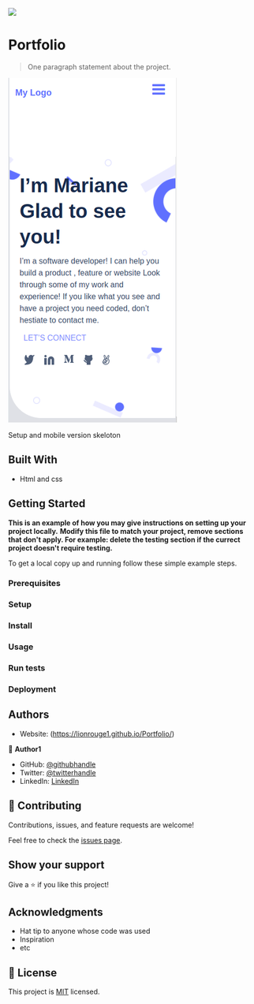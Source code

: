 ![](https://github.com/LionRouge1/Portfolio.git)

# Portfolio

> One paragraph statement about the project.

![screenshot](images/Screenshot_ps_pr.png)

Setup and mobile version skeloton

## Built With

- Html and css

## Getting Started

**This is an example of how you may give instructions on setting up your project locally.**
**Modify this file to match your project, remove sections that don't apply. For example: delete the testing section if the currect project doesn't require testing.**


To get a local copy up and running follow these simple example steps.

### Prerequisites

### Setup

### Install

### Usage

### Run tests

### Deployment



## Authors
- Website: (https://lionrouge1.github.io/Portfolio/)

👤 **Author1**

- GitHub: [@githubhandle](https://github.com/LionRouge1)
- Twitter: [@twitterhandle](https://twitter.com/@Matchoudi1)
- LinkedIn: [LinkedIn](https://linkedin.com/in/linkedinhandle)


## 🤝 Contributing

Contributions, issues, and feature requests are welcome!

Feel free to check the [issues page](../../issues/).

## Show your support

Give a ⭐️ if you like this project!

## Acknowledgments

- Hat tip to anyone whose code was used
- Inspiration
- etc

## 📝 License

This project is [MIT](./MIT.md) licensed.